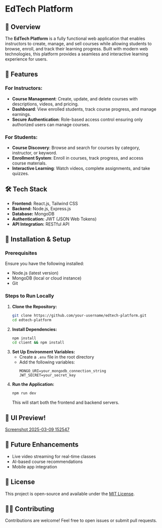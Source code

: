 # EdTech Platform

## 📌 Overview
The **EdTech Platform** is a fully functional web application that enables instructors to create, manage, and sell courses while allowing students to browse, enroll, and track their learning progress. Built with modern web technologies, this platform provides a seamless and interactive learning experience for users.

## 🚀 Features
### For Instructors:
- **Course Management**: Create, update, and delete courses with descriptions, videos, and pricing.
- **Dashboard**: View enrolled students, track course progress, and manage earnings.
- **Secure Authentication**: Role-based access control ensuring only authorized users can manage courses.

### For Students:
- **Course Discovery**: Browse and search for courses by category, instructor, or keyword.
- **Enrollment System**: Enroll in courses, track progress, and access course materials.
- **Interactive Learning**: Watch videos, complete assignments, and take quizzes.

## 🛠️ Tech Stack
- **Frontend:** React.js, Tailwind CSS
- **Backend:** Node.js, Express.js
- **Database:** MongoDB
- **Authentication:** JWT (JSON Web Tokens)
- **API Integration:** RESTful API

## 🔧 Installation & Setup
### Prerequisites
Ensure you have the following installed:
- Node.js (latest version)
- MongoDB (local or cloud instance)
- Git

### Steps to Run Locally
1. **Clone the Repository:**
   ```sh
   git clone https://github.com/your-username/edtech-platform.git
   cd edtech-platform
   ```
2. **Install Dependencies:**
   ```sh
   npm install
   cd client && npm install
   ```
3. **Set Up Environment Variables:**
   - Create a `.env` file in the root directory
   - Add the following variables:
     ```env
     MONGO_URI=your_mongodb_connection_string
     JWT_SECRET=your_secret_key
     ```
4. **Run the Application:**
   ```sh
   npm run dev
   ```
   This will start both the frontend and backend servers.

## 🎨 UI Preview!
[Screenshot 2025-03-09 152547](https://github.com/user-attachments/assets/95f56f4e-0af6-4368-b298-fdc2bde1e015)



## 📌 Future Enhancements
- Live video streaming for real-time classes
- AI-based course recommendations
- Mobile app integration

## 📝 License
This project is open-source and available under the [MIT License](LICENSE).

## 👨‍💻 Contributing
Contributions are welcome! Feel free to open issues or submit pull requests.


